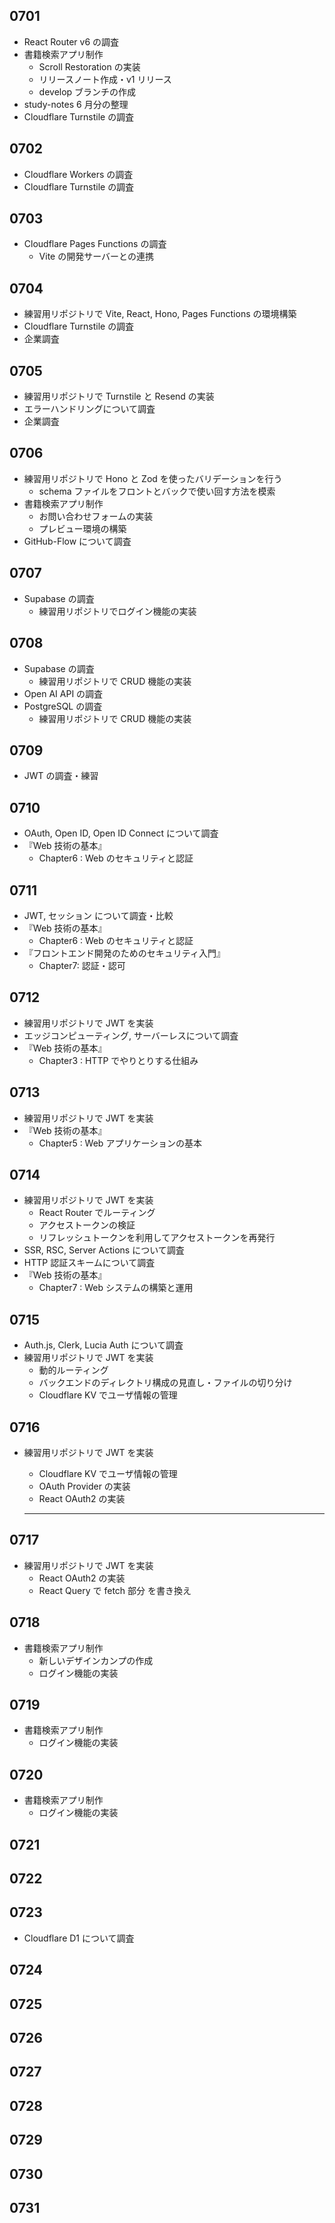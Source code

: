 ## 0701

- React Router v6 の調査
- 書籍検索アプリ制作
  - Scroll Restoration の実装
  - リリースノート作成・v1 リリース
  - develop ブランチの作成
- study-notes 6 月分の整理
- Cloudflare Turnstile の調査

## 0702

- Cloudflare Workers の調査
- Cloudflare Turnstile の調査

## 0703

- Cloudflare Pages Functions の調査
  - Vite の開発サーバーとの連携

## 0704

- 練習用リポジトリで Vite, React, Hono, Pages Functions の環境構築
- Cloudflare Turnstile の調査
- 企業調査

## 0705

- 練習用リポジトリで Turnstile と Resend の実装
- エラーハンドリングについて調査
- 企業調査

## 0706

- 練習用リポジトリで Hono と Zod を使ったバリデーションを行う
  - schema ファイルをフロントとバックで使い回す方法を模索
- 書籍検索アプリ制作
  - お問い合わせフォームの実装
  - プレビュー環境の構築
- GitHub-Flow について調査

## 0707

- Supabase の調査
  - 練習用リポジトリでログイン機能の実装

## 0708

- Supabase の調査
  - 練習用リポジトリで CRUD 機能の実装
- Open AI API の調査
- PostgreSQL の調査
  - 練習用リポジトリで CRUD 機能の実装

## 0709

- JWT の調査・練習

## 0710

- OAuth, Open ID, Open ID Connect について調査
- 『Web 技術の基本』
  - Chapter6 : Web のセキュリティと認証

## 0711

- JWT, セッション について調査・比較
- 『Web 技術の基本』
  - Chapter6 : Web のセキュリティと認証
- 『フロントエンド開発のためのセキュリティ入門』
  - Chapter7: 認証・認可

## 0712

- 練習用リポジトリで JWT を実装
- エッジコンピューティング, サーバーレスについて調査
- 『Web 技術の基本』
  - Chapter3 : HTTP でやりとりする仕組み

## 0713

- 練習用リポジトリで JWT を実装
- 『Web 技術の基本』
  - Chapter5 : Web アプリケーションの基本

## 0714

- 練習用リポジトリで JWT を実装
  - React Router でルーティング
  - アクセストークンの検証
  - リフレッシュトークンを利用してアクセストークンを再発行
- SSR, RSC, Server Actions について調査
- HTTP 認証スキームについて調査
- 『Web 技術の基本』
  - Chapter7 : Web システムの構築と運用

## 0715

- Auth.js, Clerk, Lucia Auth について調査
- 練習用リポジトリで JWT を実装
  - 動的ルーティング
  - バックエンドのディレクトリ構成の見直し・ファイルの切り分け
  - Cloudflare KV でユーザ情報の管理

## 0716

- 練習用リポジトリで JWT を実装

  - Cloudflare KV でユーザ情報の管理
  - OAuth Provider の実装
  - React OAuth2 の実装

  ***

## 0717

- 練習用リポジトリで JWT を実装
  - React OAuth2 の実装
  - React Query で fetch 部分 を書き換え

## 0718

- 書籍検索アプリ制作
  - 新しいデザインカンプの作成
  - ログイン機能の実装

## 0719

- 書籍検索アプリ制作
  - ログイン機能の実装

## 0720

- 書籍検索アプリ制作
  - ログイン機能の実装

## 0721

## 0722

## 0723

- Cloudflare D1 について調査

## 0724

## 0725

## 0726

## 0727

## 0728

## 0729

## 0730

## 0731
